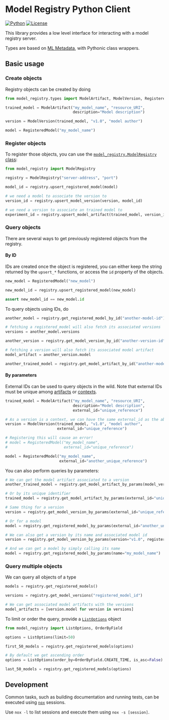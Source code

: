 # Model Registry Python Client

[![Python](https://img.shields.io/badge/python%20-3.9%7C3.10-blue)](https://github.com/opendatahub-io/model-registry)
[![License](https://img.shields.io/badge/License-Apache_2.0-blue.svg)](../../../LICENSE)

This library provides a low level interface for interacting with a model registry server.

Types are based on [ML Metadata](https://github.com/google/ml-metadata), with Pythonic class wrappers.

## Basic usage

### Create objects

Registry objects can be created by doing

<!-- TODO: #120 Refer to types documentation -->


```py
from model_registry.types import ModelArtifact, ModelVersion, RegisteredModel

trained_model = ModelArtifact("my_model_name", "resource_URI",
                              description="Model description")

version = ModelVersion(trained_model, "v1.0", "model author")

model = RegisteredModel("my_model_name")
```

### Register objects

<!-- TODO: #120 provide a link to the reference docs instead of code -->
To register those objects, you can use the [`model_registry.ModelRegistry` class](src/model_registry/registry/client.py):

```py
from model_registry import ModelRegistry

registry = ModelRegistry("server-address", "port")

model_id = registry.upsert_registered_model(model)

# we need a model to associate the version to
version_id = registry.upsert_model_version(version, model_id)

# we need a version to associate an trained model to
experiment_id = registry.upsert_model_artifact(trained_model, version_id)
```

### Query objects

There are several ways to get previously registered objects from the registry.

#### By ID

IDs are created once the object is registered, you can either keep the string returned by the
`upsert_*` functions, or access the `id` property of the objects.

```py
new_model = RegisteredModel("new_model")

new_model_id = registry.upsert_registered_model(new_model)

assert new_model_id == new_model.id
```

To query objects using IDs, do

```py
another_model = registry.get_registered_model_by_id("another-model-id")

# fetching a registered_model will also fetch its associated versions
versions = another_model.versions

another_version = registry.get_model_version_by_id("another-version-id", another_model.id)

# fetching a version will also fetch its associated model artifact
model_artifact = another_version.model

another_trained_model = registry.get_model_artifact_by_id("another-model-artifact-id")
```

#### By parameters

<!-- TODO: #120 provide a link to the reference docs instead of code -->
External IDs can be used to query objects in the wild.
Note that external IDs must be unique among [artifacts](src/model_registry/types/artifacts.py) or
[contexts](src/model_registry/types/contexts.py).

```py
trained_model = ModelArtifact("my_model_name", "resource_URI",
                              description="Model description",
                              external_id="unique_reference")

# As a version is a context, we can have the same external_id as the above
version = ModelVersion(trained_model, "v1.0", "model author",
                       external_id="unique_reference")

# Registering this will cause an error!
# model = RegisteredModel("my_model_name",
#                         external_id="unique_reference")

model = RegisteredModel("my_model_name",
                        external_id="another_unique_reference")
```

You can also perform queries by parameters:

```py
# We can get the model artifact associated to a version
another_trained_model = registry.get_model_artifact_by_params(model_version_id=another_version.id)

# Or by its unique identifier
trained_model = registry.get_model_artifact_by_params(external_id="unique_reference")

# Same thing for a version
version = registry.get_model_version_by_params(external_id="unique_reference")

# Or for a model
model = registry.get_registered_model_by_params(external_id="another_unique_reference")

# We can also get a version by its name and associated model id
version = registry.get_model_version_by_params(version="v1.0", registered_model_id="x")

# And we can get a model by simply calling its name
model = registry.get_registered_model_by_params(name="my_model_name")
```

### Query multiple objects

We can query all objects of a type

```py
models = registry.get_registered_models()

versions = registry.get_model_versions("registered_model_id")

# We can get associated model artifacts with the versions
model_artifacts = [version.model for version in versions]
```

To limit or order the query, provide a [`ListOptions`](src/model_registry/types/options.py) object

```py
from model_registry import ListOptions, OrderByField

options = ListOptions(limit=50)

first_50_models = registry.get_registered_models(options)

# By default we get ascending order
options = ListOptions(order_by=OrderByField.CREATE_TIME, is_asc=False)

last_50_models = registry.get_registered_models(options)
```

## Development

Common tasks, such as building documentation and running tests, can be executed using [`nox`](https://github.com/wntrblm/nox) sessions.

Use `nox -l` to list sessions and execute them using `nox -s [session]`.

<!-- github-only -->
